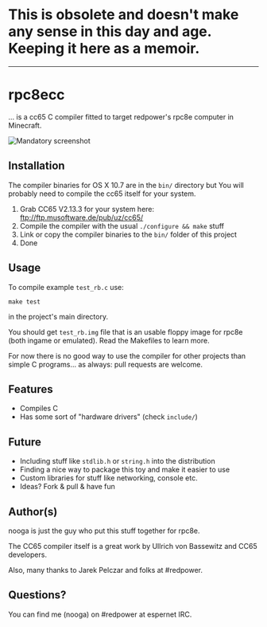# This is obsolete and doesn't make any sense in this day and age. Keeping it here as a memoir.

---

# rpc8ecc

... is a cc65 C compiler fitted to target redpower's rpc8e computer in Minecraft. 

![Mandatory screenshot](http://cl.ly/image/021S3E3H1h1U/Zrzut%20ekranu%202012-10-27%20o%2018.20.47.png)

## Installation

The compiler binaries for OS X 10.7 are in the `bin/` directory but You will probably need to compile the cc65 itself for your system.

1. Grab CC65 V2.13.3 for your system here: ftp://ftp.musoftware.de/pub/uz/cc65/
2. Compile the compiler with the usual `./configure && make` stuff
3. Link or copy the compiler binaries to the `bin/` folder of this project
4. Done

## Usage

To compile example `test_rb.c` use:

```
make test
```
in the project's main directory. 

You should get `test_rb.img` file that is an usable floppy image for rpc8e (both ingame or emulated).
Read the Makefiles to learn more.

For now there is no good way to use the compiler for other projects than simple C programs... as always: pull requests are welcome.

## Features

* Compiles C
* Has some sort of "hardware drivers" (check `include/`)

## Future

* Including stuff like `stdlib.h` or `string.h` into the distribution
* Finding a nice way to package this toy and make it easier to use
* Custom libraries for stuff like networking, console etc.
* Ideas? Fork & pull & have fun

## Author(s)

nooga is just the guy who put this stuff together for rpc8e. 

The CC65 compiler itself is a great work by Ullrich von Bassewitz and CC65 developers.

Also, many thanks to Jarek Pelczar and folks at #redpower.

## Questions?

You can find me (nooga) on #redpower at espernet IRC.
